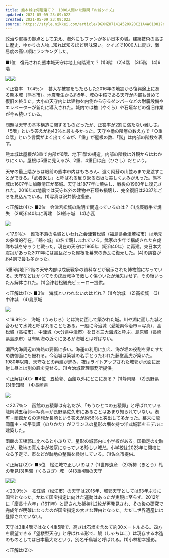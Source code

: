```yaml
---
title: 熊本城は何階建て？　1000人聞いた難問「お城クイズ」
updated: 2021-05-09 23:09:02Z
created: 2021-05-09 23:09:02Z
source: https://style.nikkei.com/article/DGXMZO71414520X20C21A4W01001?n_cid=LMNST020
---
```


政治や軍事の拠点として栄え、海外にもファンが多い日本の城。建築技術の高さに歴史、ゆかりの人物…知れば知るほど興味深い。クイズで1000人に聞き、難易度の高い順にランキングした。

■1位　復元された熊本城天守は地上何階建て？
(1)3階　(2)4階　(3)5階　(4)6階

[![](https://article-image-ix.nikkei.com/https%3A%2F%2Fimgix-proxy.n8s.jp%2Fcontent%2Fpic%2F20210508%2F96958A9F889DE5E3E6E3E6E7E0E2E0E5E2E6E0E2E0E385E2E3E2E2E3-DSXMZO7141428027042021W01002-PN1-1.jpg?auto=format%2Ccompress&ch=Width%2CDPR&ixlib=php-1.2.1&w=300&s=d88bcc836a24959b51989653734e2052)](https://article-image-ix.nikkei.com/https%3A%2F%2Fimgix-proxy.n8s.jp%2Fcontent%2Fpic%2F20210508%2F96958A9F889DE5E3E6E3E6E7E0E2E0E5E2E6E0E2E0E385E2E3E2E2E3-DSXMZO7141428027042021W01002-PB1-1.jpg?auto=format%2Ccompress&ch=Width%2CDPR&ixlib=php-1.2.1&w=630&s=f7e0955b24923de501fbc9ec0f970415)[![](https://style.nikkei.com/img/pc/detail/btn04.png)](https://article-image-ix.nikkei.com/https%3A%2F%2Fimgix-proxy.n8s.jp%2Fcontent%2Fpic%2F20210508%2F96958A9F889DE5E3E6E3E6E7E0E2E0E5E2E6E0E2E0E385E2E3E2E2E3-DSXMZO7141428027042021W01002-PN1-1.jpg?auto=format%2Ccompress&ch=Width%2CDPR&ixlib=php-1.2.1&w=300&s=d88bcc836a24959b51989653734e2052)

＜正答率　17.4％＞　甚大な被害をもたらした2016年の地震から復興途上にある熊本城（熊本市）。地震発生から約5年、城の中核である天守が内部も含めて復旧を終えた。大小の天守内には建物を内側から守るダンパーなどの耐震設備やエレベーターが新たに導入された。城内では櫓（やぐら）や石垣などの復旧作業が今も続いている。

問題は天守の基本構造に関するものだったが、正答率が2割に満たない難しさ。「5階」という答えが約43％と最も多かった。天守や櫓の階層の数え方で「○重○階」という言葉がよく出てくるが、「重」が屋根の数、「階」は内部の階数を表す。

熊本城は屋根が3重で内部が6階、地下1階の構造。内部の階数は外観からはわかりにくい。屋根は5重に見えるが、2重、4重目は庇（ひさし）だという。

天守の最上階からは眼前の熊本市内はもちろん、遠く阿蘇の山並みまで見渡すことができる。「武者返し」と呼ばれる反り返る石垣も美しくよみがえった。熊本城は1607年に加藤清正が築城。天守は1877年に焼失し、戦後の1960年に復元された。2016年の地震では天守以外の建物や石垣も損壊し、完全復旧は2037年ごろを見込んでいる。(1)写真は沢井慎也撮影。

＜正解は(4)＞
■2位　会津若松城の説明で間違っているのは？
(1)戊辰戦争で焼失　(2)昭和40年に再建　(3)鶴ヶ城　(4)赤瓦

![](https://article-image-ix.nikkei.com/https%3A%2F%2Fimgix-proxy.n8s.jp%2Fcontent%2Fpic%2F20210508%2F96958A9F889DE5E3E6E3E6E7E0E2E0E5E2E6E0E2E0E385E2E3E2E2E3-DSXMZO7141440027042021W01002-PN1-1.jpg?auto=format%2Ccompress&ch=Width%2CDPR&ixlib=php-1.2.1&w=500&s=ef63d28dfba10f64c3a10ce8645f067b)

＜17.9％＞　難攻不落の名城といわれた会津若松城（福島県会津若松市）は地元の象徴的存在。「鶴ヶ城」の名で親しまれている。武家の少年で構成された白虎隊も城を守ろうと戦った。現在の天守は1965年（昭和40年）に再建。東日本大震災があった2011年には黒瓦だった屋根を幕末の赤瓦に復元した。(4)の誤答が約4割で最も多かった。

5重5階地下2階の天守内部は戊辰戦争の資料などが展示された博物館になっている。天守などはかつてその戊辰戦争で激しく傷ついたが焼失はせず、その後いったん解体された。(1)会津若松観光ビューロー提供。

＜正解は(1)＞
■3位　海城といわれないのはどれ？
(1)今治城　(2)高松城　(3)中津城　(4)島原城

![](https://article-image-ix.nikkei.com/https%3A%2F%2Fimgix-proxy.n8s.jp%2Fcontent%2Fpic%2F20210508%2F96958A9F889DE5E3E6E3E6E7E0E2E0E5E2E6E0E2E0E385E2E3E2E2E3-DSXMZO7141430027042021W01002-PN1-1.jpg?auto=format%2Ccompress&ch=Width%2CDPR&ixlib=php-1.2.1&w=500&s=f30dc490fc48a8bade544e8a475522b0)

＜19.9％＞　海城（うみじろ）とは海に面して築かれた城。川や湖に面した城と合わせて水城と呼ばれることもある。一般に今治城（愛媛県今治市＝写真）、高松城（高松市）、中津城（大分県中津市）を日本三大海城と呼ぶ。島原城（長崎県島原市）は有明海の近くにあるが海城とは呼ばない。

瀬戸内海周辺の海路の要衝に多い。海運の利用に加え、海が堀の役割を果たすため防御面にも優れる。今治城は築城の名手とうたわれた藤堂高虎が築いた。1980年以降、天守などの再建が進み、夜はライトアップされた城郭が水面に反射し昼とは別の趣を見せる。(1)今治城管理事務所提供。

＜正解は(4)＞
■4位　五稜郭、函館以外にどこにある？
(1)静岡県　(2)長野県　(3)愛知県　(4)長崎県

![](https://article-image-ix.nikkei.com/https%3A%2F%2Fimgix-proxy.n8s.jp%2Fcontent%2Fpic%2F20210508%2F96958A9F889DE5E3E6E3E6E7E0E2E0E5E2E6E0E2E0E385E2E3E2E2E3-DSXMZO7141434027042021W01002-PN1-1.jpg?auto=format%2Ccompress&ch=Width%2CDPR&ixlib=php-1.2.1&w=500&s=a441b16724568fed674c7c1bde2027a5)

＜22.7％＞　函館の五稜郭は有名だが、「もうひとつの五稜郭」と呼ばれている龍岡城五稜郭＝写真＝が長野県佐久市にあることはあまり知られていない。港町・函館からの連想か長崎という答えが約56％と突出して多かった。幕末に龍岡藩主・松平乗謨（のりかた）がフランスの星形の堀を持つ洋式城郭をモデルに建築した。

函館の五稜郭に比べると小ぶりで、星形の城郭内に小学校がある。国指定の史跡だが、敷地の真ん中が校庭になっている珍しい城だ。小学校は2023年に閉校になる予定で、市などが跡地の整備を検討している。(1)佐久市提供。

＜正解は(2)＞
■5位　松江城で正しいのは？
(1)世界遺産　(2)祈祷（きとう）札の発見(3)黒鷺（くろさぎ）城　(4)3重4階の天守

[![](https://article-image-ix.nikkei.com/https%3A%2F%2Fimgix-proxy.n8s.jp%2Fcontent%2Fpic%2F20210508%2F96958A9F889DE5E3E6E3E6E7E0E2E0E5E2E6E0E2E0E385E2E3E2E2E3-DSXMZO7141438027042021W01002-PN1-1.jpg?auto=format%2Ccompress&ch=Width%2CDPR&ixlib=php-1.2.1&w=300&s=c58ac1db886f48e6d9b6be227d49ef16)](https://article-image-ix.nikkei.com/https%3A%2F%2Fimgix-proxy.n8s.jp%2Fcontent%2Fpic%2F20210508%2F96958A9F889DE5E3E6E3E6E7E0E2E0E5E2E6E0E2E0E385E2E3E2E2E3-DSXMZO7141438027042021W01002-PB1-1.jpg?auto=format%2Ccompress&ch=Width%2CDPR&ixlib=php-1.2.1&w=630&s=05e8323cb754c2f9a02e9a403ace797f)[![](https://style.nikkei.com/img/pc/detail/btn04.png)](https://article-image-ix.nikkei.com/https%3A%2F%2Fimgix-proxy.n8s.jp%2Fcontent%2Fpic%2F20210508%2F96958A9F889DE5E3E6E3E6E7E0E2E0E5E2E6E0E2E0E385E2E3E2E2E3-DSXMZO7141438027042021W01002-PN1-1.jpg?auto=format%2Ccompress&ch=Width%2CDPR&ixlib=php-1.2.1&w=300&s=c58ac1db886f48e6d9b6be227d49ef16)

＜23.9％＞　松江城（松江市）の天守は2015年、城郭天守としては63年ぶりに国宝となった。かねて国宝指定に向けた運動はあったが実現に至らず、2012年に「慶長十六年」（1611年）と記された祈祷札2枚が再発見され、その後の研究で完成年が明確になったのが国宝指定の大きな理由となった。ただし世界遺産には登録されていない。

天守は3重4階ではなく4重5階で、高さは石垣を含めて約30メートルある。四方を展望できる「望楼型天守」と呼ばれる形で、鯱（しゃちほこ）は現存する木造のものとしては日本最大だという。別名千鳥城と呼ばれる。(1)小林裕幸撮影。

＜正解は(2)＞